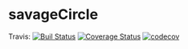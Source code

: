 # savageCircle

Travis: [![Buil Status](https://travis-ci.com/carvillav/savageCircle.svg?branch=ImplementacionCoberturaTravis)](https://travis-ci.com/carvillav/savageCircle)
[![Coverage Status](https://coveralls.io/repos/github/carvillav/savageCircle/badge.svg?branch=main)](https://coveralls.io/github/carvillav/savageCircle?branch=main)
[![codecov](https://codecov.io/gh/carvillav/savageCircle/branch/main/graph/badge.svg?token=4USW4KGTA7)](https://codecov.io/gh/carvillav/savageCircle)
